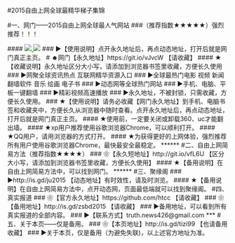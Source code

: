 #2015自由上网全球最精华梯子集锦

#一、网门——2015自由上网全球最人气网站
###（推荐指数★★★★★）强烈推荐！！！
  <tr>
####    <td><a href="https://git.io/vJvcW" target="_blank"><img src="https://d1edyzn5utrkbr.cloudfront.net/Up/0WMYJ0.jpg"  <tr>    <td><a href="https://git.io/vJvcW" target="_blank"><img src="https://d1fkkgn0boo3on.cloudfront.net/Up/0WMDT0.jpg" /></a></td>
### ►【使用说明】点开永久地址后，再点动态地址，打开后就是网门真正主页。
# ☻网门【永久地址】https://git.io/vJvcW 【请收藏】
#### ★【收藏说明】永久地址区分大小写，请添加到浏览器书签里收藏，方便长久使用
### ►网聚全球资讯热点 互联网精华资源入口
### ►全球最热门电影 视频 新闻 翻墙软件 音乐 绘画 电子书
### ►动态网等全球热门网站
### ►手机、电脑、平板一键翻墙
### ►精彩视频高速播放
### ►永久地址，不被封锁，只需收藏，方便长久使用。
### ★【使用说明】请务必收藏【网门永久地址】到手机、电脑书签和收藏夹中，方便长久从浏览器中随时查看。点开永久地址后，再点动态地址，打开后就是网门真正主页。
#### ★使用前，一定要关闭或卸载360、uc才能翻出墙。
#### ★xp用户推荐使用谷歌浏览器Chrome，可以顺利打开。
#### ★QQ用户，请用浏览器的方式打开。
#### ★为获得更好的上网体验，强烈推荐所有用户使用谷歌浏览器Chrome，最快最安全最稳定。 
******
#二、自由上网简易方法（推荐指数★★★★）
### ❀【永久短地址】http://git.io/vfL6U 【区分大小写，请添加到浏览器书签里收藏，方便长久使用】
#### ★【备用说明】在自由上网简易方法中，可以找到网门。
******
#三、聚缘阁
### ►http://is.gd/ju2015 【动态地址】有时效性，请及时浏览。
#### ★【备用说明】在自由上网简易方法中，点开动态网，页面最低端就可以找到聚缘阁。
#四、真实报道
### ❀【官方永久地址】https://github.com/htcc 【请收藏】
### ❀【备用地址】http://is.gd/zsbd2015 【请收藏】
### ►备用地址，可以看到所有真实报道的全部内容。
### ►【联系方式】truth.news426@gmail.com
***
#五、关于本页——仅是备用。
### ❀【本页地址】http://is.gd/tizi99 【也请备用收藏】
### ►关于本页，仅是备用（为避免失联)，以上述官方地址为准。
